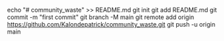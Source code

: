 echo "# community_waste" >> README.md
git init
git add README.md
git commit -m "first commit"
git branch -M main
git remote add origin https://github.com/Kalondepatrick/community_waste.git
git push -u origin main
